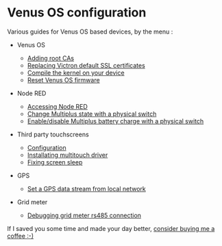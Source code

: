 # Venus OS configuration

Various guides for Venus OS based devices, by the menu :

* Venus OS
  * [Adding root CAs](docs/VenusOS-SSL_certificates.md#adding-root-cas)
  * [Replacing Victron default SSL certificates](docs/VenusOS-SSL_certificates.md#replacing-victron-ssl-default-certificate)
  * [Compile the kernel on your device](docs/VenusOS-Kernel_local_compilation.md)
  * [Reset Venus OS firmware](docs/GuiV2-Reset_Venus_OS.md)


* Node RED
  * [Accessing Node RED](docs/NodeRED-Activation.md)
  * [Change Multiplus state with a physical switch](docs/NodeRED-Flows.md#multiplus-inverter-switch)
  * [Enable/disable Multiplus battery charge with a physical switch](docs/NodeRED-Flows.md#multiplus-passthrough-switch)


* Third party touchscreens
  * [Configuration](docs/Touchscreen-Configuration.md)
  * [Installating multitouch driver](docs/Touchscreen-Multitouch_driver.md)
  * [Fixing screen sleep](docs/Touchscreen-Sleep.md)


* GPS
  * [Set a GPS data stream from local network](docs/GPS-Stream_data_from_network.md)


* Grid meter
  * [Debugging grid meter rs485 connection](docs/GridMeter-Configuration_debug.md)


If I saved you some time and made your day better, [consider buying me a coffee :-)](https://buymeacoffee.com/ldeniseyw)